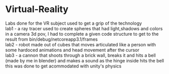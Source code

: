 # Virtual-Reality
Labs done for the VR subject used to get a grip of the technology<br />
lab1 - a ray tracer used to create spheres that had light,shadows and colors in a camera 3d pov, I had to complete a given code structure to get to the result from bin/debug/netcoreapp3.1/frames<br />
lab2 - robot made out of cubes that moves articulated like a person with some hardoced animations and head movement after the cursor<br/>
lab3 - a cannon that shoots through a brick wall, breaks it and hits a bell (made by me in blender) and makes a sound as the hinge inside hits the bell
this was done to get acommodated with unity's physics <br/>